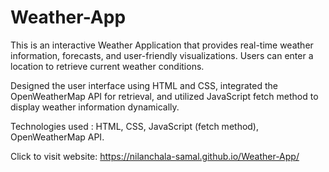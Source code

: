 # Weather-App
This is an interactive Weather Application that provides real-time weather information, forecasts, and user-friendly visualizations. Users can enter a location to retrieve current weather conditions.

Designed the user interface using HTML and CSS, integrated the OpenWeatherMap API for retrieval, and utilized JavaScript fetch method to display weather information dynamically.

Technologies used : HTML, CSS, JavaScript (fetch method), OpenWeatherMap API.

Click to visit website: https://nilanchala-samal.github.io/Weather-App/
